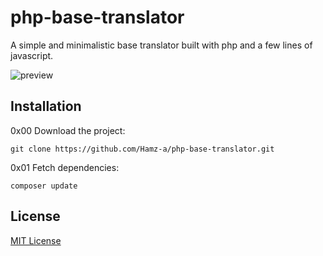# php-base-translator

A simple and minimalistic base translator built with php and a few lines of javascript.

![preview](https://i.imgur.com/y9PN2p0.png)


## Installation

0x00 Download the project:
```
git clone https://github.com/Hamz-a/php-base-translator.git
```

0x01 Fetch dependencies:
```
composer update
```


## License

[MIT License](LICENSE)
